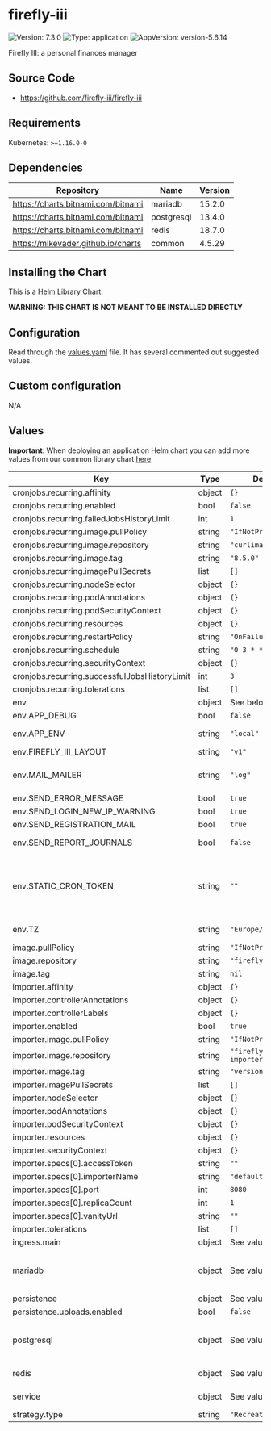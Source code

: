 # firefly-iii

![Version: 7.3.0](https://img.shields.io/badge/Version-7.3.0-informational?style=flat-square) ![Type: application](https://img.shields.io/badge/Type-application-informational?style=flat-square) ![AppVersion: version-5.6.14](https://img.shields.io/badge/AppVersion-version--5.6.14-informational?style=flat-square)

Firefly III: a personal finances manager

## Source Code

* <https://github.com/firefly-iii/firefly-iii>

## Requirements

Kubernetes: `>=1.16.0-0`

## Dependencies

| Repository | Name | Version |
|------------|------|---------|
| https://charts.bitnami.com/bitnami | mariadb | 15.2.0 |
| https://charts.bitnami.com/bitnami | postgresql | 13.4.0 |
| https://charts.bitnami.com/bitnami | redis | 18.7.0 |
| https://mikevader.github.io/charts | common | 4.5.29 |

## Installing the Chart

This is a [Helm Library Chart](https://helm.sh/docs/topics/library_charts/#helm).

**WARNING: THIS CHART IS NOT MEANT TO BE INSTALLED DIRECTLY**

## Configuration

Read through the [values.yaml](./values.yaml) file. It has several commented out suggested values.

## Custom configuration

N/A

## Values

**Important**: When deploying an application Helm chart you can add more values from our common library chart [here](https://github.com/mikevader/charts/tree/main/charts/library/common)

| Key | Type | Default | Description |
|-----|------|---------|-------------|
| cronjobs.recurring.affinity | object | `{}` |  |
| cronjobs.recurring.enabled | bool | `false` | Enable cronjob for creating recurring transactions |
| cronjobs.recurring.failedJobsHistoryLimit | int | `1` | How many pods to keep around for failed jobs |
| cronjobs.recurring.image.pullPolicy | string | `"IfNotPresent"` |  |
| cronjobs.recurring.image.repository | string | `"curlimages/curl"` |  |
| cronjobs.recurring.image.tag | string | `"8.5.0"` |  |
| cronjobs.recurring.imagePullSecrets | list | `[]` |  |
| cronjobs.recurring.nodeSelector | object | `{}` |  |
| cronjobs.recurring.podAnnotations | object | `{}` |  |
| cronjobs.recurring.podSecurityContext | object | `{}` |  |
| cronjobs.recurring.resources | object | `{}` |  |
| cronjobs.recurring.restartPolicy | string | `"OnFailure"` | How to treat failed jobs |
| cronjobs.recurring.schedule | string | `"0 3 * * *"` | Schedule time in UTC |
| cronjobs.recurring.securityContext | object | `{}` |  |
| cronjobs.recurring.successfulJobsHistoryLimit | int | `3` | How many pods to keep around for successful jobs |
| cronjobs.recurring.tolerations | list | `[]` |  |
| env | object | See below | environment variables. See [image docs](https://github.com/firefly-iii/firefly-iii/blob/main/.env.example) for more details. |
| env.APP_DEBUG | bool | `false` | Set to true if you want to see debug information in error screens. |
| env.APP_ENV | string | `"local"` | You can leave this on "local". If you change it to production most console commands will ask for extra confirmation.   Never set it to "testing". |
| env.FIREFLY_III_LAYOUT | string | `"v1"` | Set UI layout version |
| env.MAIL_MAILER | string | `"log"` | If you want Firefly III to email you, update these settings   For instructions, see [this](https://docs.firefly-iii.org/advanced-installation/email)   If you use Docker or similar, you can set these variables from a file by appending them with _FILE |
| env.SEND_ERROR_MESSAGE | bool | `true` | Send mail on errors. |
| env.SEND_LOGIN_NEW_IP_WARNING | bool | `true` | Send mail on logins from new IP. |
| env.SEND_REGISTRATION_MAIL | bool | `true` | Send mail on new registrations. |
| env.SEND_REPORT_JOURNALS | bool | `false` | Send mail on recurring transactions.   These messages contain (sensitive) transaction information: |
| env.STATIC_CRON_TOKEN | string | `""` | The static cron job token can be useful when you use Docker and wish to manage cron jobs.   1. Set this token to any 32-character value (this is important!).   2. Use this token in the cron URL instead of a user's command line token.    For more info: https://docs.firefly-iii.org/firefly-iii/advanced-installation/cron/    You can set this variable from a file by appending it with _FILE  |
| env.TZ | string | `"Europe/Amsterdam"` | Change this value to your preferred time zone.   Example: Europe/Amsterdam   For a list of supported time zones, see [this](https://en.wikipedia.org/wiki/List_of_tz_database_time_zones) |
| image.pullPolicy | string | `"IfNotPresent"` | image pull policy |
| image.repository | string | `"fireflyiii/core"` | image repository |
| image.tag | string | `nil` |  |
| importer.affinity | object | `{}` |  |
| importer.controllerAnnotations | object | `{}` |  |
| importer.controllerLabels | object | `{}` |  |
| importer.enabled | bool | `true` | Deploy transaction importer |
| importer.image.pullPolicy | string | `"IfNotPresent"` |  |
| importer.image.repository | string | `"fireflyiii/data-importer"` |  |
| importer.image.tag | string | `"version-1.2.2"` |  |
| importer.imagePullSecrets | list | `[]` |  |
| importer.nodeSelector | object | `{}` |  |
| importer.podAnnotations | object | `{}` |  |
| importer.podSecurityContext | object | `{}` |  |
| importer.resources | object | `{}` |  |
| importer.securityContext | object | `{}` |  |
| importer.specs[0].accessToken | string | `""` | Fill your user's personal access token here |
| importer.specs[0].importerName | string | `"default-importer"` |  |
| importer.specs[0].port | int | `8080` |  |
| importer.specs[0].replicaCount | int | `1` |  |
| importer.specs[0].vanityUrl | string | `""` |  |
| importer.tolerations | list | `[]` |  |
| ingress.main | object | See values.yaml | Enable and configure ingress settings for the chart under this key. |
| mariadb | object | See values.yaml | Enable and configure mariadb subchart under this key.    For more options see [mariadb chart documentation](https://github.com/bitnami/charts/tree/master/bitnami/mariadb) https://github.com/bitnami/charts/tree/master/bitnami/mariadb/#installing-the-chart |
| persistence | object | See values.yaml | Configure persistence settings for the chart under this key. |
| persistence.uploads.enabled | bool | `false` | Enable persistence for uploading attachments for transactions |
| postgresql | object | See values.yaml | Enable and configure postgresql subchart under this key.    For more options see [postgresql chart documentation](https://github.com/bitnami/charts/tree/master/bitnami/postgresql) https://github.com/bitnami/charts/tree/master/bitnami/postgresql/#installing-the-chart |
| redis | object | See values.yaml | Enable and configure redis subchart under this key.    For more options see [redis chart documentation](https://github.com/bitnami/charts/tree/master/bitnami/redis) |
| service | object | See values.yaml | Configures service settings for the chart. Normally this does not need to be modified. |
| strategy.type | string | `"Recreate"` |  |

